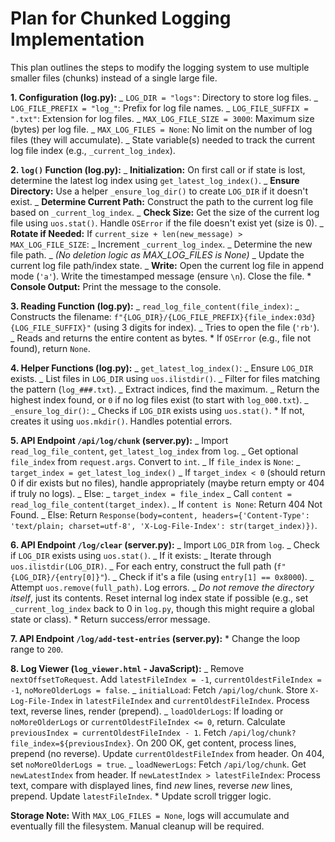 # Plan for Chunked Logging Implementation

This plan outlines the steps to modify the logging system to use multiple smaller files (chunks) instead of a single large file.

**1. Configuration (log.py):**
_ `LOG_DIR = "logs"`: Directory to store log files.
_ `LOG_FILE_PREFIX = "log_"`: Prefix for log file names.
_ `LOG_FILE_SUFFIX = ".txt"`: Extension for log files.
_ `MAX_LOG_FILE_SIZE = 3000`: Maximum size (bytes) per log file.
_ `MAX_LOG_FILES = None`: No limit on the number of log files (they will accumulate).
_ State variable(s) needed to track the current log file index (e.g., `_current_log_index`).

**2. `log()` Function (log.py):**
_ **Initialization:** On first call or if state is lost, determine the latest log index using `get_latest_log_index()`.
_ **Ensure Directory:** Use a helper `_ensure_log_dir()` to create `LOG_DIR` if it doesn't exist.
_ **Determine Current Path:** Construct the path to the current log file based on `_current_log_index`.
_ **Check Size:** Get the size of the current log file using `uos.stat()`. Handle `OSError` if the file doesn't exist yet (size is 0).
_ **Rotate if Needed:** If `current_size + len(new_message) > MAX_LOG_FILE_SIZE`:
_ Increment `_current_log_index`.
_ Determine the new file path.
_ _(No deletion logic as MAX_LOG_FILES is None)_
_ Update the current log file path/index state.
_ **Write:** Open the current log file in append mode (`'a'`). Write the timestamped message (ensure `\n`). Close the file. \* **Console Output:** Print the message to the console.

**3. Reading Function (log.py):**
_ `read_log_file_content(file_index)`:
_ Constructs the filename: `f"{LOG_DIR}/{LOG_FILE_PREFIX}{file_index:03d}{LOG_FILE_SUFFIX}"` (using 3 digits for index).
_ Tries to open the file (`'rb'`).
_ Reads and returns the entire content as bytes. \* If `OSError` (e.g., file not found), return `None`.

**4. Helper Functions (log.py):**
_ `get_latest_log_index()`:
_ Ensure `LOG_DIR` exists.
_ List files in `LOG_DIR` using `uos.ilistdir()`.
_ Filter for files matching the pattern (`log_###.txt`).
_ Extract indices, find the maximum.
_ Return the highest index found, or `0` if no log files exist (to start with `log_000.txt`).
_ `_ensure_log_dir()`:
_ Checks if `LOG_DIR` exists using `uos.stat()`. \* If not, creates it using `uos.mkdir()`. Handles potential errors.

**5. API Endpoint `/api/log/chunk` (server.py):**
_ Import `read_log_file_content`, `get_latest_log_index` from `log`.
_ Get optional `file_index` from `request.args`. Convert to `int`.
_ If `file_index` is `None`:
_ `target_index = get_latest_log_index()`
_ If `target_index < 0` (should return 0 if dir exists but no files), handle appropriately (maybe return empty or 404 if truly no logs).
_ Else:
_ `target_index = file_index`
_ Call `content = read_log_file_content(target_index)`.
_ If `content is None`: Return 404 Not Found.
_ Else: Return `Response(body=content, headers={'Content-Type': 'text/plain; charset=utf-8', 'X-Log-File-Index': str(target_index)})`.

**6. API Endpoint `/log/clear` (server.py):**
_ Import `LOG_DIR` from `log`.
_ Check if `LOG_DIR` exists using `uos.stat()`.
_ If it exists:
_ Iterate through `uos.ilistdir(LOG_DIR)`.
_ For each entry, construct the full path (`f"{LOG_DIR}/{entry[0]}"`).
_ Check if it's a file (using `entry[1] == 0x8000`).
_ Attempt `uos.remove(full_path)`. Log errors.
_ _Do not remove the directory itself_, just its contents. Reset internal log index state if possible (e.g., set `_current_log_index` back to 0 in `log.py`, though this might require a global state or class). \* Return success/error message.

**7. API Endpoint `/log/add-test-entries` (server.py):** \* Change the loop range to `200`.

**8. Log Viewer (`log_viewer.html` - JavaScript):**
_ Remove `nextOffsetToRequest`. Add `latestFileIndex = -1`, `currentOldestFileIndex = -1`, `noMoreOlderLogs = false`.
_ `initialLoad`: Fetch `/api/log/chunk`. Store `X-Log-File-Index` in `latestFileIndex` and `currentOldestFileIndex`. Process text, reverse lines, render (prepend).
_ `loadOlderLogs`: If loading or `noMoreOlderLogs` or `currentOldestFileIndex <= 0`, return. Calculate `previousIndex = currentOldestFileIndex - 1`. Fetch `/api/log/chunk?file_index=${previousIndex}`. On 200 OK, get content, process lines, prepend (no reverse). Update `currentOldestFileIndex` from header. On 404, set `noMoreOlderLogs = true`.
_ `loadNewerLogs`: Fetch `/api/log/chunk`. Get `newLatestIndex` from header. If `newLatestIndex > latestFileIndex`: Process text, compare with displayed lines, find _new_ lines, reverse _new_ lines, prepend. Update `latestFileIndex`. \* Update scroll trigger logic.

**Storage Note:** With `MAX_LOG_FILES = None`, logs will accumulate and eventually fill the filesystem. Manual cleanup will be required.
